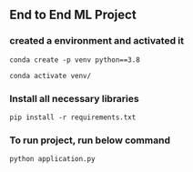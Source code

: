 ## End to End ML Project

### created a environment and activated it
```
conda create -p venv python==3.8

conda activate venv/
```
### Install all necessary libraries
```
pip install -r requirements.txt
```
### To run project, run below command
```
python application.py
```